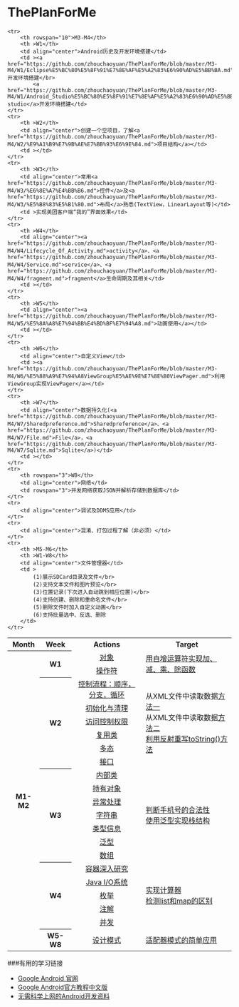 # ThePlanForMe

<table >
	<tr>
		<th>Month</th>
		<th>Week</th>
		<th>Actions</th>
		<th>Target</th>
	</tr>
	<tr>
		<th rowspan="21">M1-M2</th>
		<th rowspan="2">W1</th>
		<td align="center"><a href="https://github.com/zhouchaoyuan/ThePlanForMe/blob/master/M1-M2/W1/%E5%85%B3%E4%BA%8E%E5%AF%B9%E8%B1%A1.md">对象</a></td>
		<td rowspan="2"><a href="https://github.com/zhouchaoyuan/ThePlanForMe/blob/master/M1-M2/W1/MyOperation.java">用自增运算符实现加、减、乘、除函数</a></td>
	</tr>
	<tr>
		<td align="center"><a href="https://github.com/zhouchaoyuan/ThePlanForMe/blob/master/M1-M2/W1/%E6%93%8D%E4%BD%9C%E7%AC%A6.md">操作符</a></td>
	</tr>
	<tr>
		<th rowspan="6">W2</th>
		<td align="center"><a href="https://github.com/zhouchaoyuan/ThePlanForMe/blob/master/M1-M2/W2/%E9%A1%BA%E5%BA%8F%EF%BC%8C%E5%88%86%E6%94%AF%EF%BC%8C%E5%BE%AA%E7%8E%AF.md">控制流程：顺序，分支，循环</a></td>
		<td rowspan="6">从XML文件中读取数据<a href="https://github.com/zhouchaoyuan/ThePlanForMe/blob/master/M1-M2/W2/ReadDataFromXMLFile.java">方法一</a></br>从XML文件中读取数据<a href="https://github.com/zhouchaoyuan/ThePlanForMe/blob/master/M1-M2/W2/ReadXMLFile.java">方法二</a></br><a href="https://github.com/zhouchaoyuan/ThePlanForMe/blob/master/M1-M2/W2/OverrideToString.java">利用反射重写toString()方法</a></td>
	</tr>
	<tr>
		<td align="center"><a href="https://github.com/zhouchaoyuan/ThePlanForMe/blob/master/M1-M2/W2/%E5%88%9D%E5%A7%8B%E5%8C%96%E4%B8%8E%E6%B8%85%E7%90%86.md">初始化与清理</a></td>
	</tr>
	<tr>
		<td align="center"><a href="https://github.com/zhouchaoyuan/ThePlanForMe/blob/master/M1-M2/W2/%E8%AE%BF%E9%97%AE%E6%8E%A7%E5%88%B6%E6%9D%83%E9%99%90.md">访问控制权限</a></td>
	</tr>
	<tr>
		<td align="center"><a href="https://github.com/zhouchaoyuan/ThePlanForMe/blob/master/M1-M2/W2/%E5%A4%8D%E7%94%A8%E7%B1%BB.md">复用类</a></td>
	</tr>
	<tr>
		<td align="center"><a href="https://github.com/zhouchaoyuan/ThePlanForMe/blob/master/M1-M2/W2/%E5%A4%9A%E6%80%81.md">多态</a></td>
	</tr>
	<tr>
		<td align="center"><a href="https://github.com/zhouchaoyuan/ThePlanForMe/blob/master/M1-M2/W2/%E6%8E%A5%E5%8F%A3.md">接口</a></td>
	</tr>
	<tr>
		<th rowspan="7">W3</th>
		<td align="center"><a href="https://github.com/zhouchaoyuan/ThePlanForMe/blob/master/M1-M2/W3/%E5%86%85%E9%83%A8%E7%B1%BB.md">内部类</a></td>
		<td rowspan="7"><a href="https://github.com/zhouchaoyuan/ThePlanForMe/blob/master/M1-M2/W3/CheckPhoneNumber.java">判断手机号的合法性</a></br><a href="https://github.com/zhouchaoyuan/ThePlanForMe/blob/master/M1-M2/W3/MyStack.java">使用泛型实现栈结构</a></td>
	</tr>
	<tr>
		<td align="center"><a href="https://github.com/zhouchaoyuan/ThePlanForMe/blob/master/M1-M2/W3/%E6%8C%81%E6%9C%89%E5%AF%B9%E8%B1%A1.md">持有对象</a></td>
	</tr>
	<tr>
		<td align="center"><a href="https://github.com/zhouchaoyuan/ThePlanForMe/blob/master/M1-M2/W3/%E5%BC%82%E5%B8%B8%E5%A4%84%E7%90%86.md">异常处理</a></td>
	</tr>
	<tr>
		<td align="center"><a href="https://github.com/zhouchaoyuan/ThePlanForMe/blob/master/M1-M2/W3/%E5%AD%97%E7%AC%A6%E4%B8%B2.md">字符串</a></td>
	</tr>
	<tr>
		<td align="center"><a href="https://github.com/zhouchaoyuan/ThePlanForMe/blob/master/M1-M2/W3/%E7%B1%BB%E5%9E%8B%E4%BF%A1%E6%81%AF.md">类型信息</a></td>
	</tr>
	<tr>
		<td align="center"><a href="https://github.com/zhouchaoyuan/ThePlanForMe/blob/master/M1-M2/W3/%E6%B3%9B%E5%9E%8B.md">泛型</a></td>
	</tr>
	<tr>
		<td align="center"><a href="https://github.com/zhouchaoyuan/ThePlanForMe/blob/master/M1-M2/W3/%E6%95%B0%E7%BB%84.md">数组</a></td>
	</tr>
	<tr>
		<th rowspan="5">W4</th>
		<td align="center"><a href="https://github.com/zhouchaoyuan/ThePlanForMe/blob/master/M1-M2/W4/%E5%AE%B9%E5%99%A8%E6%B7%B1%E5%85%A5%E7%A0%94%E7%A9%B6.md">容器深入研究</a></td>
		<td rowspan="5"><a href="https://github.com/zhouchaoyuan/ThePlanForMe/blob/master/M1-M2/W4/Calculator.java">实现计算器</a></br><a href="https://github.com/zhouchaoyuan/ThePlanForMe/blob/master/M1-M2/W4/ListAndMapDemo.java">检测list和map的区别</a></td>
	</tr>
	<tr>
		<td align="center"><a href="https://github.com/zhouchaoyuan/ThePlanForMe/blob/master/M1-M2/W4/Java%20IO%E7%B3%BB%E7%BB%9F.md">Java I/O系统</a></td>
	</tr>
	<tr>
		<td align="center"><a href="https://github.com/zhouchaoyuan/ThePlanForMe/blob/master/M1-M2/W4/%E6%9E%9A%E4%B8%BE.md">枚举</a></td>
	</tr>
	<tr>
		<td align="center"><a href="https://github.com/zhouchaoyuan/ThePlanForMe/blob/master/M1-M2/W4/%E6%B3%A8%E8%A7%A3.md">注解</a></td>
	</tr>
	<tr>
		<td align="center"><a href="https://github.com/zhouchaoyuan/ThePlanForMe/blob/master/M1-M2/W4/%E5%B9%B6%E5%8F%91.md">并发</a></td>
	</tr>
	<tr>
		<th >W5-W8</th>
		<td align="center"><a href="https://github.com/zhouchaoyuan/ThePlanForMe/tree/master/M1-M2/W5-W8">设计模式</a></td>
		<td><a href="https://github.com/zhouchaoyuan/ThePlanForMe/blob/master/M1-M2/W5-W8/%E9%80%82%E9%85%8D%E5%99%A8%E6%A8%A1%E5%BC%8F.md">适配器模式的简单应用</a></td>
	</tr>

	<tr>
		<th rowspan="10">M3-M4</th>
		<th >W1</th>
		<td align="center">Android历史及开发环境搭建</td>
		<td ><a href="https://github.com/zhouchaoyuan/ThePlanForMe/blob/master/M3-M4/W1/Eclipse%E5%BC%80%E5%8F%91%E7%8E%AF%E5%A2%83%E6%90%AD%E5%BB%BA.md">eclipse</a>开发环境搭建</br>
			<a href="https://github.com/zhouchaoyuan/ThePlanForMe/blob/master/M3-M4/W1/Android_Studio%E5%BC%80%E5%8F%91%E7%8E%AF%E5%A2%83%E6%90%AD%E5%BB%BA.md">android studio</a>开发环境搭建</td>
	</tr>
	<tr>
		<th >W2</th>
		<td align="center">创建一个空项目，了解<a href="https://github.com/zhouchaoyuan/ThePlanForMe/blob/master/M3-M4/W2/%E9%A1%B9%E7%9B%AE%E7%BB%93%E6%9E%84.md">项目结构</a></td>
		<td ></td>
	</tr>
	<tr>
		<th >W3</th>
		<td align="center">常用<a href="https://github.com/zhouchaoyuan/ThePlanForMe/blob/master/M3-M4/W3/%E6%8E%A7%E4%BB%B6.md">控件</a>及<a href="https://github.com/zhouchaoyuan/ThePlanForMe/blob/master/M3-M4/W3/%E5%B8%83%E5%B1%80.md">布局</a>熟悉(TextView，LinearLayout等)</td>
		<td >实现美团客户端“我的”界面效果</td>
	</tr>
	<tr>
		<th >W4</th>
		<td align="center"><a href="https://github.com/zhouchaoyuan/ThePlanForMe/blob/master/M3-M4/W4/Lifecycle_Of_Activity.md">activity</a>、<a href="https://github.com/zhouchaoyuan/ThePlanForMe/blob/master/M3-M4/W4/Service.md">service</a>、<a href="https://github.com/zhouchaoyuan/ThePlanForMe/blob/master/M3-M4/W4/fragment.md">fragment</a>生命周期及其相关</td>
		<td ></td>
	</tr>
	<tr>
		<th >W5</th>
		<td align="center"><a href="https://github.com/zhouchaoyuan/ThePlanForMe/blob/master/M3-M4/W5/%E5%8A%A8%E7%94%BB%E4%BD%BF%E7%94%A8.md">动画使用</a></td>
		<td ></td>
	</tr>
	<tr>
		<th >W6</th>
		<td align="center">自定义View</td>
		<td ><a href="https://github.com/zhouchaoyuan/ThePlanForMe/blob/master/M3-M4/W6/%E5%88%A9%E7%94%A8ViewGroup%E5%AE%9E%E7%8E%B0ViewPager.md">利用ViewGroup实现ViewPager</a></td>
	</tr>
	<tr>
		<th >W7</th>
		<td align="center">数据持久化(<a href="https://github.com/zhouchaoyuan/ThePlanForMe/blob/master/M3-M4/W7/Sharedpreference.md">Sharedpreference</a>、<a href="https://github.com/zhouchaoyuan/ThePlanForMe/blob/master/M3-M4/W7/File.md">File</a>，<a href="https://github.com/zhouchaoyuan/ThePlanForMe/blob/master/M3-M4/W7/Sqlite.md">Sqlite</a>)</td>
		<td ></td>
	</tr>
	<tr>
		<th rowspan="3">W8</th>
		<td align="center">网络</td>
		<td rowspan="3">并发网络获取JSON并解析存储到数据库</td>
	</tr>
	<tr>
		<td align="center">调试及DDMS应用</td>
	</tr>
	<tr>
		<td align="center">混淆、打包过程了解（非必须）</td>
	</tr>
	<tr>
		<th >M5-M6</th>
		<th >W1-W8</th>
		<td align="center">文件管理器</td>
		<td >	
			(1)展示SDCard目录及文件</br>
			(2)支持文本文件和图片预览</br>
			(3)位置记录(下次进入自动跳到相应位置)</br>
			(4)支持创建、删除和重命名文件</br>
			(5)删除文件时加入自定义动画</br>
			(6)支持批量选中、反选、删除
		</td>
	</tr>
</table>


###有用的学习链接

- [Google Android 官网](https://developer.android.com/training/index.html)
- [Google Android官方教程中文版](http://hukai.me/android-training-course-in-chinese/index.html)
- [无需科学上网的Android开发资料](http://www.androiddevtools.cn/)